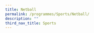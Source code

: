 ```yaml
---
title: Netball
permalink: /programmes/Sports/Netball/
description: ""
third_nav_title: Sports
---
```

